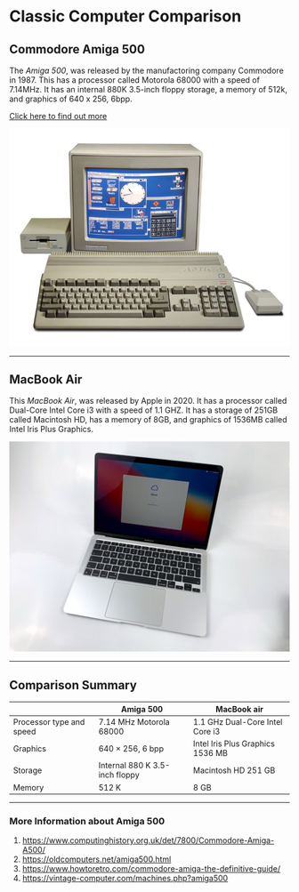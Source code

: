 # Classic Computer Comparison


## Commodore Amiga 500
The *Amiga 500*, was released by the manufactoring company Commodore in 1987. This has a processor called Motorola 68000 with a speed of 7.14MHz. It has an internal 880K 3.5-inch floppy storage, a memory of 512k, and graphics of 640 x 256, 6bpp. 

[Click here to find out more](https://www.computinghistory.org.uk/det/7800/Commodore-Amiga-A500/)

![amiga500](amiga500.jpg)


*** 


## MacBook Air 
This *MacBook Air*, was released by Apple in 2020. It has a processor called Dual-Core Intel Core i3 with a speed of 1.1 GHZ. It has a storage of 251GB called Macintosh HD, has a memory of 8GB, and graphics of 1536MB called Intel Iris Plus Graphics. 

![macbookair 2020](macbookair_2020.jpeg)


---


## Comparison Summary
|   | Amiga 500 | MacBook air 
| --- | --- | ---
| Processor type and speed | 7.14 MHz Motorola 68000 | 1.1 GHz Dual-Core Intel Core i3 |
| Graphics | 640 × 256, 6 bpp | Intel Iris Plus Graphics 1536 MB |
| Storage | Internal 880 K 3.5-inch floppy | Macintosh HD 251 GB |
| Memory | 512 K | 8 GB |


*** 


### More Information about Amiga 500
1. https://www.computinghistory.org.uk/det/7800/Commodore-Amiga-A500/
2. https://oldcomputers.net/amiga500.html
3. https://www.howtoretro.com/commodore-amiga-the-definitive-guide/
4. https://vintage-computer.com/machines.php?amiga500 
